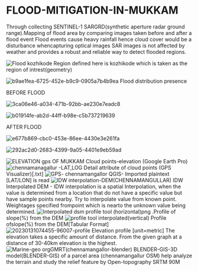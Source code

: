 # FLOOD-MITIGATION-IN-MUKKAM
Through collecting SENTINEL-1 SARGRD(synthetic aperture radar ground range).Mapping of flood area by comparing images taken before and after a flood event 
Flood events cause heavy rainfall hence cloud cover would be a disturbance whencapturing optical images SAR images is not affected by weather and provides a robust
and reliable way to detect flooded regions.

![Flood kozhikode](https://user-images.githubusercontent.com/90825034/233173634-17258b17-502a-4d09-b948-4811916ccf10.png)
Region defined here is kozhikode which is taken as the region of intrest(geometry)

![b9ae1fea-6725-452e-b9c9-0905a7b4b9ea](https://user-images.githubusercontent.com/90825034/233174602-e8d3a01c-6af8-49bc-89dd-a4ad56a95eb6.jpg)
Flood distribution presence

BEFORE FLOOD

![3ca06e46-a034-471b-92bb-ae230e7eadc8](https://user-images.githubusercontent.com/90825034/233175834-4a584d7c-7145-407c-96b9-90beb027f514.jpg)

![b01914fe-ab2d-44ff-b98e-c5b737219639](https://user-images.githubusercontent.com/90825034/233175860-4b46a452-52ed-4cfd-8693-226b49772fee.jpg)


AFTER FLOOD

![e677b869-cbc0-453e-86ee-4430e3e261fa](https://user-images.githubusercontent.com/90825034/233175738-85312e9b-6142-48bd-b19b-6aaca2900816.jpg)

![292ac2d0-2683-4399-9a05-4401e9eb59ad](https://user-images.githubusercontent.com/90825034/233175766-956bd1e3-e7a8-4dcd-9a94-0cca50c58608.jpg)

![ELEVATION gps OF MUKKAM](https://user-images.githubusercontent.com/90825034/233176011-87611e32-08f9-41c0-93e1-669c3886b984.png)
Cloud points-elevation (Google Earth Pro)
![chennamanagallur -LAT,LOG](https://user-images.githubusercontent.com/90825034/233176243-8015012d-cca1-4d7a-986b-57bac353642d.png)
Detail attribute of cloud points (GPS Visualizer)[.txt]
![GPS- chennamangallor](https://user-images.githubusercontent.com/90825034/233176398-9fa02a53-2557-489e-b216-793234a92888.png)
 QGIS- Imported plaintext [LAT/LON] is read
![IDW interpolation-DEM(CHENNAMANGULLAR)](https://user-images.githubusercontent.com/90825034/233176679-d137a817-3c31-4b2d-b82e-0fb58b30b704.png)
IDW Interpolated DEM - IDW interpolation is a spatial Interpolation, when the value is determined from a location that do not have a specific value but have sample points nearby. Try to interpolate value from known point. Weightages specified frompoint which is nearto the unknown value being determined.
![Interpolated dsm profile tool (horizontal)png](https://user-images.githubusercontent.com/90825034/233176990-5bd0109a-19b4-44c7-96e9-f93a6ead8300.png)
.Profile of slope(%) from the DEM
![profile tool interpolated(vertical)](https://user-images.githubusercontent.com/90825034/233177027-41e65279-4848-4850-a0c7-ef1ffcc37153.png)
Profile ofslope(%) from the DEM[Tabular Format]
![20230131074455-96007-profile](https://user-images.githubusercontent.com/90825034/233177294-7678bcc2-4ec9-483a-b7d0-3b0c6c26b284.png)
Elevation profile [unit=metric] The elevation takes a specific amount of distance. From the given
graph at a distance of 30-40km elevation is the highest.
![Marine-geo orgGMRT(chennamangallor-blender)](https://user-images.githubusercontent.com/90825034/233177427-0e080f7c-d96f-4472-9d3d-dbceb22cd633.png)
BLENDER-GIS-3D model(BLENDER-GIS) of a parcel area (chennamangallur OSM) help analyze the
terrain and study the relief feature by Open-topography SRTM 90M


